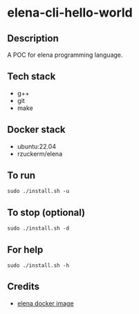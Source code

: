 # elena-cli-hello-world

## Description
A POC for elena programming language.

## Tech stack
- g++
- git
- make

## Docker stack
- ubuntu:22.04
- rzuckerm/elena

## To run
`sudo ./install.sh -u`

## To stop (optional)
`sudo ./install.sh -d`

## For help
`sudo ./install.sh -h`

## Credits
- [elena docker image](https://github.com/rzuckerm/elena-docker-image.git)